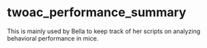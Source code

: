 # twoac_performance_summary
This is mainly used by Bella to keep track of her scripts on analyzing behavioral performance in mice. 

